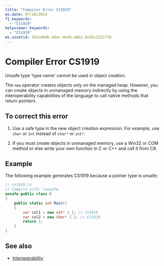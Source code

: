 ```yaml
---
title: "Compiler Error CS1919"
ms.date: 07/20/2015
f1_keywords: 
  - "CS1919"
helpviewer_keywords: 
  - "CS1919"
ms.assetid: 5d1e468b-ddec-4edd-a8b1-9c65c2332778
---
```

# Compiler Error CS1919

Unsafe type 'type name' cannot be used in object creation.  
  
 The `new` operator creates objects only on the managed heap. However, you can create objects in unmanaged memory indirectly by using the interoperability capabilities of the language to call native methods that return pointers.  
  
## To correct this error  
  
1. Use a safe type in the new object creation expression. For example, use `char` or `int` instead of `char*` or `int*`.  
  
2. If you must create objects in unmanaged memory, use a Win32 or COM method or else write your own function in C or C++ and call it from C#.  
  
## Example

 The following example generates CS1919 because a pointer type is unsafe:

```csharp
// cs1919.cs  
// Compile with: /unsafe  
unsafe public class C  
{  
    public static int Main()  
    {  
        var col1 = new int* { }; // CS1919  
        var col2 = new char* { }; // CS1919  
        return 1;  
    }  
}  
```

## See also

- [Interoperability](../../../csharp/programming-guide/interop/index.md)
